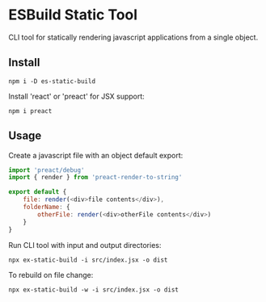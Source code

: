 # ESBuild Static Tool

CLI tool for statically rendering javascript applications from a single object.

## Install

`npm i -D es-static-build`

Install 'react' or 'preact' for JSX support:

`npm i preact`

## Usage

Create a javascript file with an object default export:

```javascript
import 'preact/debug'
import { render } from 'preact-render-to-string'

export default {
    file: render(<div>file contents</div>),
    folderName: {
        otherFile: render(<div>otherFile contents</div>)
    }
}
```

Run CLI tool with input and output directories:

`npx ex-static-build -i src/index.jsx -o dist`

To rebuild on file change:

`npx ex-static-build -w -i src/index.jsx -o dist`
